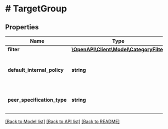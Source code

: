 # # TargetGroup

## Properties

Name | Type | Description | Notes
------------ | ------------- | ------------- | -------------
**filter** | [**\OpenAPI\Client\Model\CategoryFilter**](CategoryFilter.md) |  | [optional]
**default_internal_policy** | **string** | Default policy for communication within target group. | [optional]
**peer_specification_type** | **string** | Way to identify the object for which rule is applied. | [optional]

[[Back to Model list]](../../README.md#models) [[Back to API list]](../../README.md#endpoints) [[Back to README]](../../README.md)
